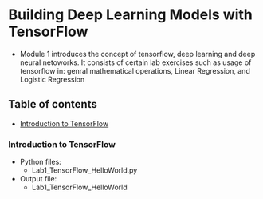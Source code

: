 # Building Deep Learning Models with TensorFlow
* Module 1 introduces the concept of tensorflow, deep learning and deep neural netoworks. It consists of certain lab exercises such as usage of tensorflow in: genral mathematical
operations, Linear Regression, and Logistic Regression

## Table of contents
* [Introduction to TensorFlow](#introduction-to-tensorflow)

### Introduction to TensorFlow

* Python files: 
  * Lab1_TensorFlow_HelloWorld.py
* Output file: 
  * Lab1_TensorFlow_HelloWorld
